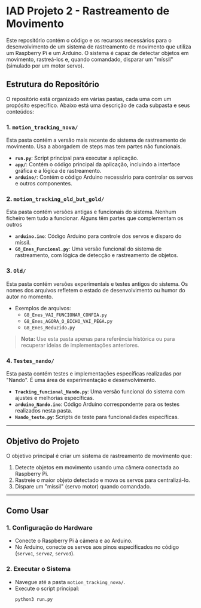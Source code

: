 # IAD Projeto 2 - Rastreamento de Movimento

Este repositório contém o código e os recursos necessários para o desenvolvimento de um sistema de rastreamento de movimento que utiliza um Raspberry Pi e um Arduino. O sistema é capaz de detectar objetos em movimento, rastreá-los e, quando comandado, disparar um "míssil" (simulado por um motor servo).

## Estrutura do Repositório

O repositório está organizado em várias pastas, cada uma com um propósito específico. Abaixo está uma descrição de cada subpasta e seus conteúdos:

### 1. `motion_tracking_nova/`
Esta pasta contém a versão mais recente do sistema de rastreamento de movimento. Usa a aborgadem de steps mas tem partes não funcionais. 

- **`run.py`**: Script principal para executar a aplicação.
- **`app/`**: Contém o código principal da aplicação, incluindo a interface gráfica e a lógica de rastreamento.
- **`arduino/`**: Contém o código Arduino necessário para controlar os servos e outros componentes.

### 2. `motion_tracking_old_but_gold/`
Esta pasta contém versões antigas e funcionais do sistema. Nenhum ficheiro tem tudo a funcionar. Alguns têm partes que complementam os outros 

- **`arduino.ino`**: Código Arduino para controle dos servos e disparo do míssil.
- **`G8_Enes_Funcional.py`**: Uma versão funcional do sistema de rastreamento, com lógica de detecção e rastreamento de objetos.

### 3. `Old/`
Esta pasta contém versões experimentais e testes antigos do sistema. Os nomes dos arquivos refletem o estado de desenvolvimento ou humor do autor no momento.

- Exemplos de arquivos:
  - `G8_Enes_VAI_FUNCIONAR_CONFIA.py`
  - `G8_Enes_AGORA_O_BICHO_VAI_PÉGÁ.py`
  - `G8_Enes_Reduzido.py`

> **Nota:** Use esta pasta apenas para referência histórica ou para recuperar ideias de implementações anteriores.

### 4. `Testes_nando/`
Esta pasta contém testes e implementações específicas realizadas por "Nando". É uma área de experimentação e desenvolvimento.

- **`Tracking_funcional_Nando.py`**: Uma versão funcional do sistema com ajustes e melhorias específicas.
- **`arduino_Nando.ino`**: Código Arduino correspondente para os testes realizados nesta pasta.
- **`Nando_teste.py`**: Scripts de teste para funcionalidades específicas.

---

## Objetivo do Projeto

O objetivo principal é criar um sistema de rastreamento de movimento que:
1. Detecte objetos em movimento usando uma câmera conectada ao Raspberry Pi.
2. Rastreie o maior objeto detectado e mova os servos para centralizá-lo.
3. Dispare um "míssil" (servo motor) quando comandado.

---

## Como Usar

### 1. Configuração do Hardware
- Conecte o Raspberry Pi à câmera e ao Arduino.
- No Arduino, conecte os servos aos pinos especificados no código (`servo1`, `servo2`, `servo3`).

### 2. Executar o Sistema
- Navegue até a pasta `motion_tracking_nova/`.
- Execute o script principal:
  ```bash
  python3 run.py